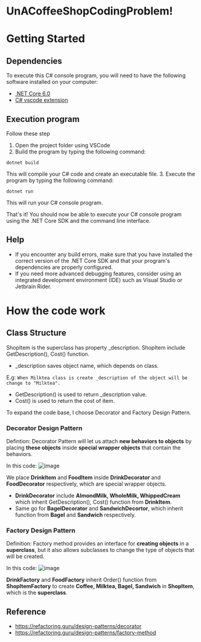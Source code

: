 # UnACoffeeShopCodingProblem!
# Getting Started
## Dependencies

To execute this C# console program, you will need to have the following software installed on your computer:

- [.NET Core 6.0](https://dotnet.microsoft.com/en-us/download/dotnet/6.0)
- [C# vscode extension](https://marketplace.visualstudio.com/items?itemName=ms-dotnettools.csharp)
## Execution program
Follow these step
1. Open the project folder using VSCode
2. Build the program by typing the following command:
```
dotnet build
```
This will compile your C# code and create an executable file.
3. Execute the program by typing the following command:
```
dotnet run
```
This will run your C# console program.

That's it! You should now be able to execute your C# console program using the .NET Core SDK and the command line interface.
## Help
- If you encounter any build errors, make sure that you have installed the correct version of the .NET Core SDK and that your program's dependencies are properly configured.
- If you need more advanced debugging features, consider using an integrated development environment (IDE) such as Visual Studio or Jetbrain Rider.
# How the code work

## Class Structure
ShopItem is the superclass has property _description. ShopItem include GetDescription(), Cost() function.

- _description saves object name, which depends on class. 

E.g: ```When Milktea class is create _description of the object will be change to "Milktea".```

- GetDescription() is used to return _description value.  
- Cost() is used to return the cost of item. 


To expand the code base, I choose Decorator and Factory Design Pattern.
### Decorator Design Pattern 
Defintion: Decorator Pattern will let us attach **new behaviors to objects** by placing **these objects** inside **special wrapper objects** that contain the behaviors.

In this code: 
![image](https://github.com/Anbu47/GemoUnACoffeeShop/assets/29634024/99bc9498-7c46-4b05-ab60-43b0cefe97f1)

We place **DrinkItem** and **FoodItem** inside **DrinkDecorator** and **FoodDecorator** respectively, which are special wrapper objects. 

- **DrinkDecorator** include **AlmondMilk, WholeMilk, WhippedCream** which inherit GetDescription(), Cost() function from **DrinkItem**. 
- Same go for **BagelDecorator** and **SandwichDecortor**, which inherit function from **Bagel** and **Sandwich** respectively. 
### Factory Design Pattern
Definition: Factory method provides an interface for **creating objects** in a **superclass**, but it also allows subclasses to change the type of objects that will be created.

In this code:
![image](https://github.com/Anbu47/GemoUnACoffeeShop/assets/29634024/d06632c9-b6b0-4982-979f-79c95761ab71)

**DrinkFactory** and **FoodFactory** inherit Order() function from **ShopItemFactory** to create **Coffee, Milktea, Bagel, Sandwich** in **ShopItem**, which is the **superclass**.

## Reference 
- https://refactoring.guru/design-patterns/decorator
- https://refactoring.guru/design-patterns/factory-method
